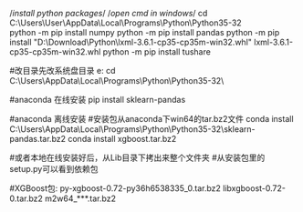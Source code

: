 /*install python packages*/
/*open cmd in windows*/
cd C:\Users\User\AppData\Local\Programs\Python\Python35-32\
python -m pip install numpy
python -m pip install pandas
python -m pip install "D:\Download\Python\lxml-3.6.1-cp35-cp35m-win32.whl" lxml-3.6.1-cp35-cp35m-win32.whl
python -m pip install tushare

#改目录先改系统盘目录
e:
cd C:\Users\AppData\Local\Programs\Python\Python35-32\

#anaconda 在线安装
pip install sklearn-pandas

#anaconda 离线安装
#安装包从anaconda下win64的tar.bz2文件
conda install C:\Users\AppData\Local\Programs\Python\Python35-32\sklearn-pandas.tar.bz2
conda install xgboost.tar.bz2

#或者本地在线安装好后，从Lib目录下拷出来整个文件夹
#从安装包里的setup.py可以看到依赖包

#XGBoost包:
py-xgboost-0.72-py36h6538335_0.tar.bz2
libxgboost-0.72-0.tar.bz2
m2w64_***.tar.bz2
